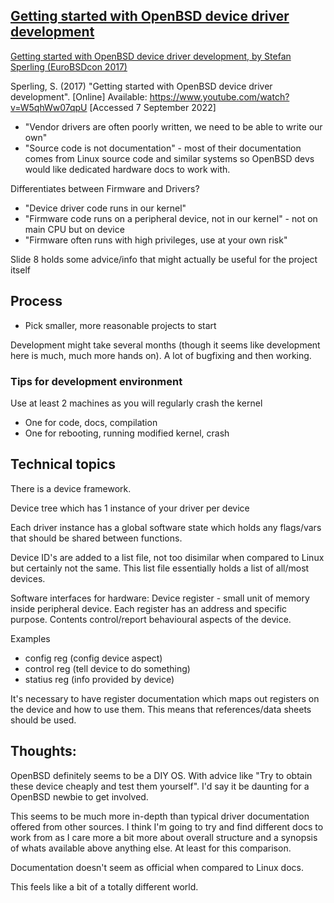 ## [Getting started with OpenBSD device driver development](https://www.openbsd.org/papers/eurobsdcon2017-device-drivers.pdf)
[Getting started with OpenBSD device driver development, by Stefan Sperling (EuroBSDcon 2017)](https://www.youtube.com/watch?v=W5qhWw07qpU)

Sperling, S. (2017) "Getting started with OpenBSD device driver development". [Online] Available: https://www.youtube.com/watch?v=W5qhWw07qpU [Accessed  7 September 2022]

+ "Vendor drivers are often poorly written, we need to be able to write our own"
+ "Source code is not documentation" - most of their documentation comes from Linux source code and similar systems so OpenBSD devs would like dedicated hardware docs to work with.

 Differentiates between Firmware and Drivers?
 + "Device driver code runs in our kernel"
 + "Firmware code runs on a peripheral device, not in our kernel" - not on main CPU but on device
 + "Firmware often runs with high privileges, use at your own risk"

Slide 8 holds some advice/info that might actually be useful for the project itself

## Process
+ Pick smaller, more reasonable projects to start

Development might take several months (though it seems like development here is much, much more hands on). A lot of bugfixing and then working.

### Tips for development environment
Use at least 2 machines as you will regularly crash the kernel
+ One for code, docs, compilation
+ One for rebooting, running modified kernel, crash

## Technical topics
There is a device framework.

Device tree which has 1 instance of your driver per device

Each driver instance has a global software state which holds any flags/vars that should be shared between functions.

Device ID's are added to a list file, not too disimilar when compared to Linux but certainly not the same. This list file essentially holds a list of all/most devices.

Software interfaces for hardware:
Device register - small unit of memory inside peripheral device. Each register has an address and specific purpose. Contents control/report behavioural aspects of the device.

Examples
+ config reg (config device aspect)
+ control reg (tell device to do something)
+ statius reg (info provided by device)

It's necessary to have register documentation which maps out registers on the device and how to use them. This means that references/data sheets should be used. 

## Thoughts:
OpenBSD definitely seems to be a DIY OS. With advice like "Try to obtain these device cheaply and test them yourself". I'd say it be daunting for a OpenBSD newbie to get involved. 

This seems to be much more in-depth than typical driver documentation offered from other sources. I think I'm going to try and find different docs to work from as I care more a bit more about overall structure and a synopsis of whats available above anything else. At least for this comparison. 

Documentation doesn't seem as official when compared to Linux docs.

This feels like a bit of a totally different world. 